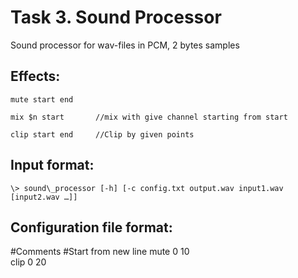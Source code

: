 # Task 3. Sound Processor

Sound processor for wav-files in PCM, 2 bytes samples

## **Effects:**
`mute start end 	`

`mix $n start 		//mix with give channel starting from start`

`clip start end		//Clip by given points`
## **Input format:**

`\> sound\_processor [-h] [-c config.txt output.wav input1.wav [input2.wav …]]`

## **Configuration file format:**

#Comments
#Start from new line
mute 0 10\
clip 0 20
